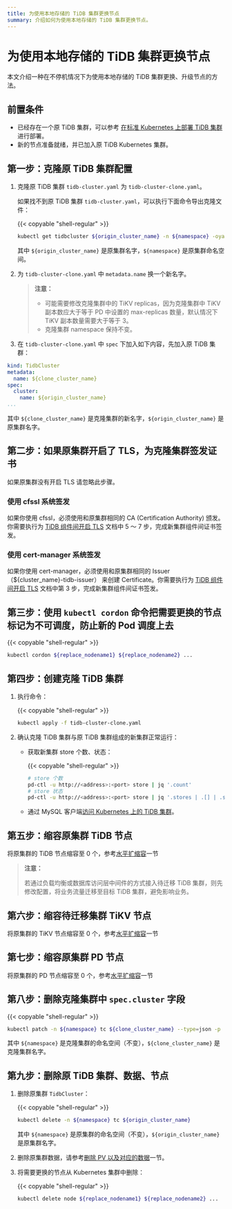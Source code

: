 ```yaml
---
title: 为使用本地存储的 TiDB 集群更换节点
summary: 介绍如何为使用本地存储的 TiDB 集群更换节点。
---
```


# 为使用本地存储的 TiDB 集群更换节点

本文介绍一种在不停机情况下为使用本地存储的 TiDB 集群更换、升级节点的方法。

## 前置条件

- 已经存在一个原 TiDB 集群，可以参考 [在标准 Kubernetes 上部署 TiDB 集群](deploy-on-general-kubernetes.md)进行部署。
- 新的节点准备就绪，并已加入原 TiDB Kubernetes 集群。

## 第一步：克隆原 TiDB 集群配置

1. 克隆原 TiDB 集群 `tidb-cluster.yaml` 为 `tidb-cluster-clone.yaml`。

    如果找不到原 TiDB 集群 `tidb-cluster.yaml`，可以执行下面命令导出克隆文件：

    {{< copyable "shell-regular" >}}
    
    ```bash
    kubectl get tidbcluster ${origin_cluster_name} -n ${namespace} -oyaml > tidb-cluster-clone.yaml
    ```

   其中 `${origin_cluster_name}` 是原集群名字，`${namespace}` 是原集群命名空间。

3. 为 `tidb-cluster-clone.yaml` 中 `metadata.name` 换一个新名字。

    > **注意：**
    >
    > * 可能需要修改克隆集群中的 TiKV replicas，因为克隆集群中 TiKV 副本数应大于等于 PD 中设置的 max-replicas 数量，默认情况下 TiKV 副本数量需要大于等于 3。
    > * 克隆集群 namespace 保持不变。

4. 在 `tidb-cluster-clone.yaml` 中 `spec` 下加入如下内容，先加入原 TiDB 集群：

```yaml
kind: TidbCluster
metadata:
  name: ${clone_cluster_name}
spec:
  cluster:
    name: ${origin_cluster_name}
...
```

其中 `${clone_cluster_name}` 是克隆集群的新名字，`${origin_cluster_name}` 是原集群名字。

## 第二步：如果原集群开启了 TLS，为克隆集群签发证书

如果原集群没有开启 TLS 请忽略此步骤。

### 使用 cfssl 系统签发

如果你使用 cfssl，必须使用和原集群相同的 CA (Certification Authority) 颁发。你需要执行为 [TiDB 组件间开启 TLS](enable-tls-between-components.md) 文档中 5 ～ 7 步，完成新集群组件间证书签发。

### 使用 cert-manager 系统签发

如果你使用 cert-manager，必须使用和原集群相同的 Issuer（${cluster_name}-tidb-issuer） 来创建 Certificate。你需要执行为 [TiDB 组件间开启 TLS](enable-tls-between-components.md) 文档中第 3 步，完成新集群组件间证书签发。

## 第三步：使用 `kubectl cordon` 命令把需要更换的节点标记为不可调度，防止新的 Pod 调度上去

{{< copyable "shell-regular" >}}

```bash
kubectl cordon ${replace_nodename1} ${replace_nodename2} ...
```

## 第四步：创建克隆 TiDB 集群

1. 执行命令：

    {{< copyable "shell-regular" >}}
    
    ```bash
    kubectl apply -f tidb-cluster-clone.yaml
    ```

2. 确认克隆 TiDB 集群与原 TiDB 集群组成的新集群正常运行：

   - 获取新集群 store 个数、状态：

     {{< copyable "shell-regular" >}}

       ```bash
       # store 个数
       pd-ctl -u http://<address>:<port> store | jq '.count'
       # store 状态
       pd-ctl -u http://<address>:<port> store | jq '.stores | .[] | .store.state_name'
       ```

   - 通过 MySQL 客户端[访问 Kubernetes 上的 TiDB 集群](access-tidb.md)。

## 第五步：缩容原集群 TiDB 节点

将原集群的 TiDB 节点缩容至 0 个，参考[水平扩缩容](scale-a-tidb-cluster.md#水平扩缩容)一节

> **注意：**
>
> 若通过负载均衡或数据库访问层中间件的方式接入待迁移 TiDB 集群，则先修改配置，将业务流量迁移至目标 TiDB 集群，避免影响业务。

## 第六步：缩容待迁移集群 TiKV 节点

将原集群的 TiKV 节点缩容至 0 个，参考[水平扩缩容](scale-a-tidb-cluster.md#水平扩缩容)一节

## 第七步：缩容原集群 PD 节点

将原集群的 PD 节点缩容至 0 个，参考[水平扩缩容](scale-a-tidb-cluster.md#水平扩缩容)一节

## 第八步：删除克隆集群中 `spec.cluster` 字段

{{< copyable "shell-regular" >}}

```bash
kubectl patch -n ${namespace} tc ${clone_cluster_name} --type=json -p '[{"op":"remove", "path":"/spec/cluster"}]'
```

其中 `${namespace}` 是克隆集群的命名空间（不变），`${clone_cluster_name}` 是克隆集群名字。

## 第九步：删除原 TiDB 集群、数据、节点

1. 删除原集群 `TidbCluster`：

    {{< copyable "shell-regular" >}}
    
    ```bash
    kubectl delete -n ${namespace} tc ${origin_cluster_name}
    ```
    
    其中 `${namespace}` 是原集群的命名空间（不变），`${origin_cluster_name}` 是原集群名字。

2. 删除原集群数据，请参考[删除 PV 以及对应的数据](configure-storage-class.md)一节。
3. 将需要更换的节点从 Kubernetes 集群中删除：

    {{< copyable "shell-regular" >}}

    ```bash
    kubectl delete node ${replace_nodename1} ${replace_nodename2} ...
    ```
